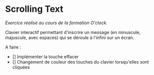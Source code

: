 # Scrolling Text

*Exercice réalisé au cours de la formation O'clock.*

Clavier interactif permettant d'inscrire un message (en minuscule, majuscule, avec espaces) qui se déroule à l'infini sur un écran.

A faire :
- [] Implémenter la touche effacer
- [] Changement de couleur des touches du clavier lorsqu'elles sont cliquées

